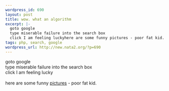 ```yaml
--- 
wordpress_id: 690
layout: post
title: wow. what an algorithm
excerpt: |-
  goto google
  type miserable failure into the search box
  click I am feeling luckyhere are some funny pictures - poor fat kid.
tags: php, search, google
wordpress_url: http://new.nata2.org/?p=690
---
```

goto google<br>
type miserable failure into the search box<br>
click I am feeling lucky<br>
<br>
here are some funny <a href="http://www.revscene.net/forums/showthread.php?s=eabe19d6ada52ac1b7cce4bfed338945&amp;threadid=167092&amp;perpage=40&amp;pagenumber=1">pictures</a> - poor fat kid.
